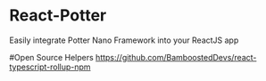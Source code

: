 # React-Potter
Easily integrate Potter Nano Framework into your ReactJS app

#Open Source Helpers
https://github.com/BamboostedDevs/react-typescript-rollup-npm
